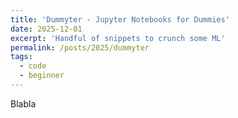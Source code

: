 ```yaml
---
title: 'Dummyter - Jupyter Notebooks for Dummies'
date: 2025-12-01
excerpt: 'Handful of snippets to crunch some ML'
permalink: /posts/2025/dummyter
tags:
  - code
  - beginner
---
```


Blabla